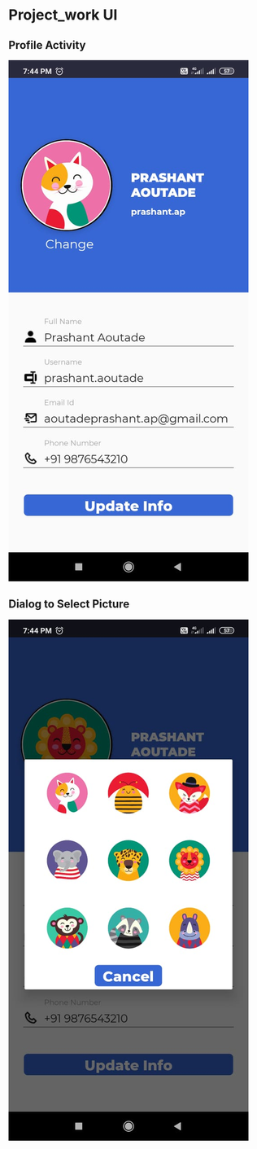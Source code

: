 # Project_work UI


## Profile Activity

![Profile Activity](/Output/profile_activity.jpeg)


##  Dialog to Select Picture

![Alert Dialog to Select Picture](/Output/profile_alert_dialog.jpeg)
